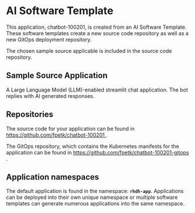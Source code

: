 # AI Software Template

This application, chatbot-100201, is created from an AI Software Template. These software templates create a new source code repository as well as a new GitOps deployment repository.

The chosen sample source applicable is included in the source code repository.

## Sample Source Application

A Large Language Model (LLM)-enabled streamlit chat application. The bot replies with AI generated responses.

## Repositories

The source code for your application can be found in [https://github.com/fpetk/chatbot-100201 ](https://github.com/fpetk/chatbot-100201 ).
 
The GitOps repository, which contains the Kubernetes manifests for the application can be found in 
[https://github.com/fpetk/chatbot-100201-gitops ](https://github.com/fpetk/chatbot-100201-gitops ). 

## Application namespaces 

The default application is found in the namespace: **`rhdh-app`**. Applications can be deployed into their own unique namespace or multiple software templates can generate numerous applications into the same namespace.